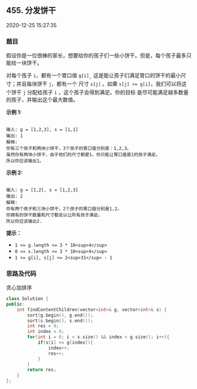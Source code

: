 ## 455. 分发饼干   

2020-12-25 15:27:35

### 题目

假设你是一位很棒的家长，想要给你的孩子们一些小饼干。但是，每个孩子最多只能给一块饼干。

对每个孩子 ``i``，都有一个胃口值 ``g[i]``<sub>，</sub>这是能让孩子们满足胃口的饼干的最小尺寸；并且每块饼干 ``j``，都有一个
尺寸 ``s[j]``<sub> </sub>。如果 ``s[j] >= g[i]``，我们可以将这个饼干 ``j`` 分配给孩子 ``i`` ，这个孩子会得到满足。你的目标
是尽可能满足越多数量的孩子，并输出这个最大数值。
 

**示例 1:**

```

输入: g = [1,2,3], s = [1,1]
输出: 1
解释:
你有三个孩子和两块小饼干，3个孩子的胃口值分别是：1,2,3。
虽然你有两块小饼干，由于他们的尺寸都是1，你只能让胃口值是1的孩子满足。
所以你应该输出1。
```

**示例 2:**

```

输入: g = [1,2], s = [1,2,3]
输出: 2
解释:
你有两个孩子和三块小饼干，2个孩子的胃口值分别是1,2。
你拥有的饼干数量和尺寸都足以让所有孩子满足。
所以你应该输出2.
```

 

**提示：**


- ``1 <= g.length <= 3 * 10<sup>4</sup>``
- ``0 <= s.length <= 3 * 10<sup>4</sup>``
- ``1 <= g[i], s[j] <= 2<sup>31</sup> - 1``



### 思路及代码

贪心加排序

```cpp
class Solution {
public:
    int findContentChildren(vector<int>& g, vector<int>& s) {
        sort(g.begin(), g.end());
        sort(s.begin(), s.end());
        int res = 0;
        int index = 0;
        for(int i = 0; i < s.size() && index < g.size(); i++){
            if(s[i] >= g[index]){
                index++;
                res++;
            }
        }
        return res;
    }
};
```